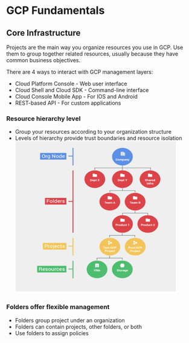 # GCP Fundamentals

## Core Infrastructure

Projects are the main way you organize resources you use in GCP. Use them to group together related resources, usually because they have common business objectives.

There are 4 ways to interact with GCP management layers:
* Cloud Platform Console - Web user interface
* Cloud Shell and Cloud SDK - Command-line interface
* Cloud Console Mobile App - For IOS and Android
* REST-based API - For custom applications

### Resource hierarchy level
* Group your resources according to your organization structure
* Levels of hierarchy provide trust boundaries and resource isolation
![Alt text](images/Screen%20Shot%202018-07-10%20at%2010.46.38%20PM.png?raw=true "GCP hierarchy")

### Folders offer flexible management
* Folders group project under an organization
* Folders can contain projects, other folders, or both
* Use folders to assign policies
